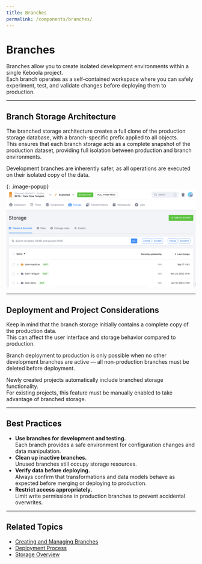 ```yaml
---
title: Branches
permalink: /components/branches/
---
```


# Branches

Branches allow you to create isolated development environments within a single Keboola project.  
Each branch operates as a self-contained workspace where you can safely experiment, test, and validate changes before deploying them to production.

---

## Branch Storage Architecture

The branched storage architecture creates a full clone of the production storage database, with a branch-specific prefix applied to all objects.  
This ensures that each branch storage acts as a complete snapshot of the production dataset, providing full isolation between production and branch environments.  

Development branches are inherently safer, as all operations are executed on their isolated copy of the data.

{: .image-popup}
![Screenshot - Branched storage](branched_storage.png)

---

## Deployment and Project Considerations

Keep in mind that the branch storage initially contains a complete copy of the production data.  
This can affect the user interface and storage behavior compared to production.  

Branch deployment to production is only possible when no other development branches are active — all non-production branches must be deleted before deployment.  

Newly created projects automatically include branched storage functionality.  
For existing projects, this feature must be manually enabled to take advantage of branched storage.

---

## Best Practices

- **Use branches for development and testing.**  
  Each branch provides a safe environment for configuration changes and data manipulation.
- **Clean up inactive branches.**  
  Unused branches still occupy storage resources.
- **Verify data before deploying.**  
  Always confirm that transformations and data models behave as expected before merging or deploying to production.
- **Restrict access appropriately.**  
  Limit write permissions in production branches to prevent accidental overwrites.

---

## Related Topics

- [Creating and Managing Branches](/tutorial/branches/)
- [Deployment Process](/tutorial/deployment/)
- [Storage Overview](/components/storage/)


